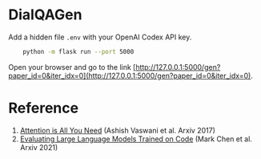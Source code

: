 # DialQAGen

Add a hidden file `.env` with your OpenAI Codex API key.

```bash
    python -m flask run --port 5000
```

Open your browser and go to the link [http://127.0.0.1:5000/gen?paper_id=0&iter_idx=0](http://127.0.0.1:5000/gen?paper_id=0&iter_idx=0).


# Reference
1. [Attention is All You Need](https://arxiv.org/abs/1706.03762) (Ashish Vaswani et al. Arxiv 2017)
2. [Evaluating Large Language Models Trained on Code](https://arxiv.org/abs/2107.03374) (Mark Chen et al. Arxiv 2021)
